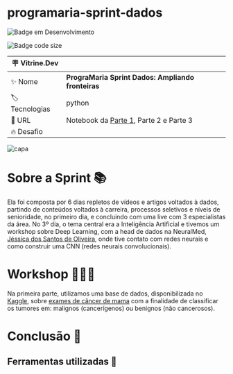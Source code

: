 # programaria-sprint-dados

![Badge em Desenvolvimento](http://img.shields.io/static/v1?label=STATUS&message=EM%20DESENVOLVIMENTO&color=GREEN&style=for-the-badge)

![Badge code size](https://img.shields.io/github/languages/code-size/fab-souza/programaria-sprint-dados)

| :placard: Vitrine.Dev |    |
| -------------  | --- |
| :sparkles: Nome        | **PrograMaria Sprint Dados: Ampliando fronteiras**
| :label: Tecnologias | python
| :rocket: URL         | Notebook da [Parte 1](https://www.kaggle.com/fabianadesouza/programaria-sprint-dados-parte-1), Parte 2 e Parte 3
| :fire: Desafio     | 

![capa](https://github.com/fab-souza/programaria-sprint-dados/assets/67301805/7ac8de8b-4d68-4966-ad83-96df8d9dc72c)

# Sobre a Sprint 📚

Ela foi composta por 6 dias repletos de vídeos e artigos voltados à dados, partindo de conteúdos voltados à carreira, processos seletivos e níveis de senioridade, no primeiro dia, e concluindo com uma live com 3 especialistas da área. No 3º dia, o tema central era a Inteligência Artificial e tivemos um workshop sobre Deep Learning, com a head de dados na NeuralMed, [Jéssica dos Santos de Oliveira](https://www.linkedin.com/in/jessica-santos-oliveira), onde tive contato com redes neurais e como construir uma CNN (redes neurais convolucionais).

# Workshop 👩🏻‍💻

Na primeira parte, utilizamos uma base de dados, disponibilizada no [Kaggle](https://www.kaggle.com), sobre [exames de câncer de mama](https://www.kaggle.com/datasets/yasserh/breast-cancer-dataset) com a finalidade de  classificar os tumores em: malignos (cancerígenos) ou benignos (não cancerosos).

# Conclusão 🏁



## Ferramentas utilizadas 🧰
